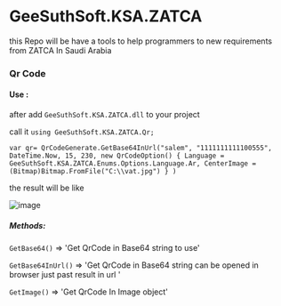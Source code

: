 # GeeSuthSoft.KSA.ZATCA
this Repo will be have a tools to help programmers to new requirements from ZATCA In Saudi Arabia 


### Qr Code 

#### Use :
after add `GeeSuthSoft.KSA.ZATCA.dll` to your project

call it `using GeeSuthSoft.KSA.ZATCA.Qr;`

`var qr= QrCodeGenerate.GetBase64InUrl("salem", "1111111111100555", DateTime.Now, 15, 230, new QrCodeOption()
            {
                Language = GeeSuthSoft.KSA.ZATCA.Enums.Options.Language.Ar,
                CenterImage = (Bitmap)Bitmap.FromFile("C:\\vat.jpg")
            }
            )`
            
 
 the result will be like 
 
 ![image](https://user-images.githubusercontent.com/10328974/140614818-8bf54479-ecb1-45ba-a501-a3aa5620f844.png)


##### Methods:
`GetBase64()` => 'Get QrCode  in Base64 string to use'

`GetBase64InUrl()` => 'Get QrCode in Base64 string can be opened in browser just past result in url '

`GetImage()` => 'Get QrCode In Image object'


